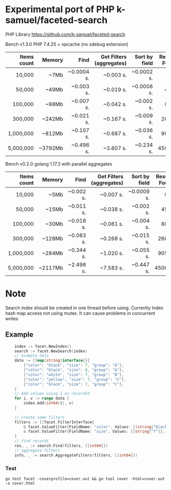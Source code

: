 # Experimental port of PHP k-samuel/faceted-search

PHP Library https://github.com/k-samuel/faceted-search


Bench v1.3.0 PHP 7.4.25 + opcache (no xdebug extension)

| Items count     | Memory   | Find             | Get Filters (aggregates) | Sort by field| Results Found    |
|----------------:|---------:|-----------------:|-------------------------:|-------------:|-----------------:|
| 10,000          | ~7Mb     | ~0.0004 s.       | ~0.003 s.                | ~0.0002 s.   | 907              |
| 50,000          | ~49Mb    | ~0.003 s.        | ~0.019 s.                | ~0.0008 s.   | 4550             |
| 100,000         | ~98Mb    | ~0.007 s.        | ~0.042 s.                | ~0.002 s.    | 8817             |
| 300,000         | ~242Mb   | ~0.021 s.        | ~0.167 s.                | ~0.009 s.    | 26891            |
| 1,000,000       | ~812Mb   | ~0.107 s.        | ~0.687 s.                | ~0.036 s.    | 90520            |
| 5,000,000       | ~3792Mb  | ~0.496 s.        | ~3.607 s.                | ~0.234 s.    | 450625           |

Bench v0.2.0 golang 1.17.3 with parallel aggregates

| Items count     | Memory   | Find             | Get Filters (aggregates) | Sort by field| Results Found    |
|----------------:|---------:|-----------------:|-------------------------:|-------------:|-----------------:|
| 10,000          | ~5Mb     | ~0.002 s.        | ~0.007 s.                | ~0.0009 s.   | 907              |
| 50,000          | ~15Mb    | ~0.011 s.        | ~0.038 s.                | ~0.002 s.    | 4550             |
| 100,000         | ~30Mb    | ~0.018 s.        | ~0.061 s.                | ~0.004 s.    | 8817             |
| 300,000         | ~128Mb   | ~0.083 s.        | ~0.268 s.                | ~0.015 s.    | 26891            |
| 1,000,000       | ~284Mb   | ~0.344 s.        | ~1.020 s.                | ~0.055 s.    | 90520            |
| 5,000,000       | ~2117Mb  | ~2.498 s.        | ~7.583 s.                | ~0.447 s.    | 450625           |

# Note

Search index should be created in one thread before using. Currently Index hash map access not using mutex. 
It can cause problems in concurrent writes

## Example
```go
    index := facet.NewIndex()
    search := facet.NewSearch(index)
    // example data
    data := []map[string]interface{}{
        {"color": "black", "size": 7, "group": "A"},
        {"color": "black", "size": 8, "group": "A"},
        {"color": "white", "size": 7, "group": "B"},
        {"color": "yellow", "size": 7, "group": "C"},
        {"color": "black", "size": 7, "group": "C"},
    }
    // Add values using i as recordId
    for i, v := range data {
        index.Add(int64(i), v)
    }
	
    // create some filters
    filters := []facet.FilterInterface{
        & facet.ValueFilter{FieldName: "color", Values: []string{"black"}},
        & facet.ValueFilter{FieldName: "size", Values: []string{"7"}},
    }
    // find records
    res, _ := search.Find(filters, []int64{})
    // aggregate filters
    info, _ := search.AggregateFilters(filters, []int64{})
```

### Test
` go test facet -coverprofile=cover.out && go tool cover -html=cover.out -o cover.html `